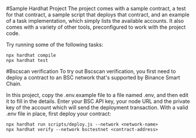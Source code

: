 #Sample Hardhat Project
The project comes with a sample contract, a test for that contract, a sample script that deploys that contract, and an example of a task implementation, which simply lists the available accounts. It also comes with a variety of other tools, preconfigured to work with the project code.

Try running some of the following tasks:

```
npx hardhat compile
npx hardhat test
```

#Bscscan verification
To try out Bscscan verification, you first need to deploy a contract to an BSC network that's supported by Binance Smart Chain.

In this project, copy the .env.example file to a file named .env, and then edit it to fill in the details. Enter your BSC API key, your node URL and the private key of the account which will send the deployment transaction. With a valid .env file in place, first deploy your contract:

```
npx hardhat run scripts/deploy.js --network <network-name>
npx hardhat verify --network bsctestnet <contract-address>
```
